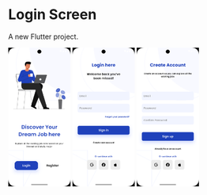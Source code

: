 # Login Screen

A new Flutter project.
<div>
<img src="assets/Screenshot_1747814326.png" width="25%">
<img src="assets/Screenshot_1747814330.png" width="25%">
<img src="assets/Screenshot_1747814333.png" width="25%">
</div>
